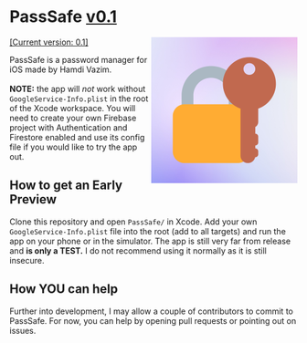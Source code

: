 # PassSafe [v0.1](https://hamdivazim.github.io/PassSafeChangelog/)

<img align="right" height="256" src="https://raw.githubusercontent.com/hamdivazim/PassSafe/main/PassSafe/PassSafe/AppIcon.png"/>

[[Current version: 0.1]](https://hamdivazim.github.io/PassSafeChangelog/)

PassSafe is a password manager for iOS made by Hamdi Vazim.
<br><br>
**NOTE:** the app will _not_ work without `GoogleService-Info.plist` in the root of the Xcode workspace. You will need to create your own Firebase project with Authentication and Firestore enabled and use its config file if you would like to try the app out.

## How to get an Early Preview
Clone this repository and open `PassSafe/` in Xcode. Add your own `GoogleService-Info.plist` file into the root (add to all targets) and run the app on your phone or in the simulator. The app is still very far from release and **is only a TEST.** I do not recommend using it normally as it is still insecure.

## How YOU can help
Further into development, I may allow a couple of contributors to commit to PassSafe. For now, you can help by opening pull requests or pointing out on issues.
